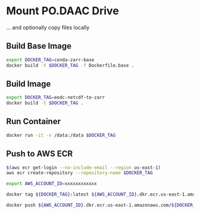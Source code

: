 # Mount PO.DAAC Drive

... and optionally copy files locally

## Build Base Image

```bash
export DOCKER_TAG=conda-zarr-base
docker build -t $DOCKER_TAG -f Dockerfile.base .
```

## Build Image

```bash
export DOCKER_TAG=eodc-netcdf-to-zarr
docker build -t $DOCKER_TAG .
```

## Run Container
```bash
docker run -it -v /data:/data $DOCKER_TAG
```

## Push to AWS ECR

```bash
$(aws ecr get-login --no-include-email --region us-east-1)
aws ecr create-repository --repository-name $DOCKER_TAG

export AWS_ACCOUNT_ID=xxxxxxxxxxxx

docker tag ${DOCKER_TAG}:latest ${AWS_ACCOUNT_ID}.dkr.ecr.us-east-1.amazonaws.com/${DOCKER_TAG}:latest

docker push ${AWS_ACCOUNT_ID}.dkr.ecr.us-east-1.amazonaws.com/${DOCKER_TAG}:latest
```


